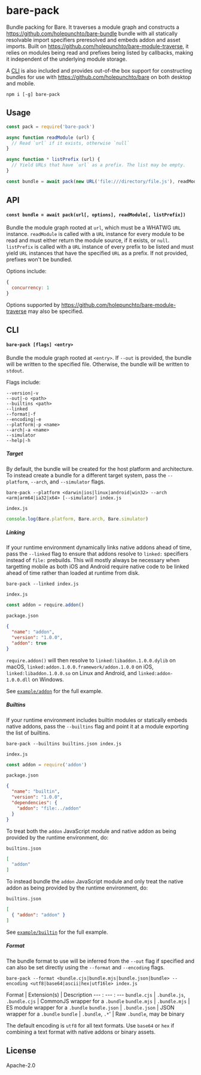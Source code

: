 # bare-pack

Bundle packing for Bare. It traverses a module graph and constructs a <https://github.com/holepunchto/bare-bundle> bundle with all statically resolvable import specifiers preresolved and embeds addon and asset imports. Built on <https://github.com/holepunchto/bare-module-traverse>, it relies on modules being read and prefixes being listed by callbacks, making it independent of the underlying module storage.

A [CLI](#cli) is also included and provides out-of-the box support for constructing bundles for use with <https://github.com/holepunchto/bare> on both desktop and mobile.

```
npm i [-g] bare-pack
```

## Usage

```js
const pack = require('bare-pack')

async function readModule (url) {
  // Read `url` if it exists, otherwise `null`
}

async function * listPrefix (url) {
  // Yield URLs that have `url` as a prefix. The list may be empty.
}

const bundle = await pack(new URL('file:///directory/file.js'), readModule, listPrefix)
```

## API

#### `const bundle = await pack(url[, options], readModule[, listPrefix])`

Bundle the module graph rooted at `url`, which must be a WHATWG `URL` instance. `readModule` is called with a `URL` instance for every module to be read and must either return the module source, if it exists, or `null`. `listPrefix` is called with a `URL` instance of every prefix to be listed and must yield `URL` instances that have the specified `URL` as a prefix. If not provided, prefixes won't be bundled.

Options include:

```js
{
  concurrency: 1
}
```

Options supported by <https://github.com/holepunchto/bare-module-traverse> may also be specified.

## CLI

#### `bare-pack [flags] <entry>`

Bundle the module graph rooted at `<entry>`. If `--out` is provided, the bundle will be written to the specified file. Otherwise, the bundle will be written to `stdout`.

Flags include:

```console
--version|-v
--out|-o <path>
--builtins <path>
--linked
--format|-f
--encoding|-e
--platform|-p <name>
--arch|-a <name>
--simulator
--help|-h
```

##### Target

By default, the bundle will be created for the host platform and architecture. To instead create a bundle for a different target system, pass the `--platform`, `--arch`, and `--simulator` flags.

```console
bare-pack --platform <darwin|ios|linux|android|win32> --arch <arm|arm64|ia32|x64> [--simulator] index.js
```

`index.js`
```js
console.log(Bare.platform, Bare.arch, Bare.simulator)
```

##### Linking

If your runtime environment dynamically links native addons ahead of time, pass the `--linked` flag to ensure that addons resolve to `linked:` specifiers instead of `file:` prebuilds. This will mostly always be necessary when targetting mobile as both iOS and Android require native code to be linked ahead of time rather than loaded at runtime from disk.

```console
bare-pack --linked index.js
```

`index.js`
```js
const addon = require.addon()
```

`package.json`
```json
{
  "name": "addon",
  "version": "1.0.0",
  "addon": true
}
```

`require.addon()` will then resolve to `linked:libaddon.1.0.0.dylib` on macOS, `linked:addon.1.0.0.framework/addon.1.0.0` on iOS, `linked:libaddon.1.0.0.so` on Linux and Android, and `linked:addon-1.0.0.dll` on Windows.

See [`example/addon`](example/addon) for the full example.

##### Builtins

If your runtime environment includes builtin modules or statically embeds native addons, pass the `--builtins` flag and point it at a module exporting the list of builtins.

```console
bare-pack --builtins builtins.json index.js
```

`index.js`
```js
const addon = require('addon')
```

`package.json`
```json
{
  "name": "builtin",
  "version": "1.0.0",
  "dependencies": {
    "addon": "file:../addon"
  }
}
```

To treat both the `addon` JavaScript module and native addon as being provided by the runtime environment, do:

`builtins.json`
```json
[
  "addon"
]
```

To instead bundle the `addon` JavaScript module and only treat the native addon as being provided by the runtime environment, do:

`builtins.json`
```json
[
  { "addon": "addon" }
]
```

See [`example/builtin`](example/builtin) for the full example.

##### Format

The bundle format to use will be inferred from the `--out` flag if specified and can also be set directly using the `--format` and `--encoding` flags.

```console
bare-pack --format <bundle.cjs|bundle.mjs|bundle.json|bundle> --encoding <utf8|base64|ascii|hex|utf16le> index.js
```

Format | Extension(s) | Description
--- : --- : ---
`bundle.cjs` | `.bundle.js`, `.bundle.cjs` | CommonJS wrapper for a `.bundle`
`bundle.mjs` | `.bundle.mjs` | ES module wrapper for a `.bundle`
`bundle.json` | `.bundle.json` | JSON wrapper for a `.bundle`
`bundle` | `.bundle`, `.*`' | Raw `.bundle`, may be binary

The default encoding is `utf8` for all text formats. Use `base64` or `hex` if combining a text format with native addons or binary assets.

## License

Apache-2.0
